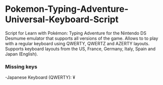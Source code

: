 # Pokemon-Typing-Adventure-Universal-Keyboard-Script
Script for Learn with Pokémon: Typing Adventure for the Nintendo DS Desmume emulator that supports all versions of the game. Allows to to play with a regular keyboard using QWERTY, QWERTZ and AZERTY layouts. Supports keyboard layouts from the US, France, Germany, Italy, Spain and Japan (English).
### Missing keys
-Japanese Keyboard (QWERTY): ¥

